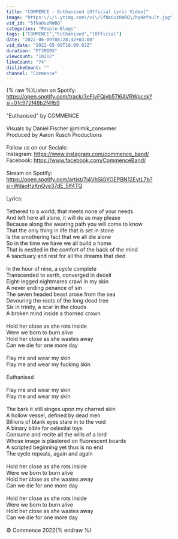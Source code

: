 ```yaml
---
title: "COMMENCE - Euthanised [Official Lyric Video]"
image: "https:\/\/i.ytimg.com\/vi\/5fNaOuzRWBQ\/hqdefault.jpg"
vid_id: "5fNaOuzRWBQ"
categories: "People-Blogs"
tags: ["COMMENCE","Euthanised","[Official"]
date: "2022-06-09T08:28:42+03:00"
vid_date: "2022-05-08T16:00:02Z"
duration: "PT3M19S"
viewcount: "10212"
likeCount: "74"
dislikeCount: ""
channel: "Commence"
---
```

{% raw %}Listen on Spotify: <a rel="nofollow" target="blank" href="https://open.spotify.com/track/3eFivFQjyb57l6AVRWpcsk?si=01c972f48b2f4fb9">https://open.spotify.com/track/3eFivFQjyb57l6AVRWpcsk?si=01c972f48b2f4fb9</a><br /><br />&quot;Euthanised&quot; by COMMENCE<br /><br />Visuals by Daniel Fischer @mimik_consvmer<br />Produced by Aaron Rusch Productions <br /><br />Follow us on our Socials:<br />Instagram: <a rel="nofollow" target="blank" href="https://www.instagram.com/commence_band/">https://www.instagram.com/commence_band/</a><br />Facebook: <a rel="nofollow" target="blank" href="https://www.facebook.com/CommenceBand/">https://www.facebook.com/CommenceBand/</a><br /><br />Stream on Spotify: <a rel="nofollow" target="blank" href="https://open.spotify.com/artist/7j4VhSiGYOEPBN12EytL7b?si=WdaoHzKnQye37dE_5If4TQ">https://open.spotify.com/artist/7j4VhSiGYOEPBN12EytL7b?si=WdaoHzKnQye37dE_5If4TQ</a><br /><br />Lyrics:<br /><br />Tethered to a world, that meets none of your needs<br />And left here all alone, it will do as may please<br />Because along the wearing path you will come to know<br />That the only thing in life that is set in stone<br />Is the smothering fact that we all die alone<br />So in the time we have we all build a home<br />That is nestled in the comfort of the back of the mind<br />A sanctuary and rest for all the dreams that died<br /><br />In the hour of nine, a cycle complete<br />Transcended to earth, converged in deceit<br />Eight-legged nightmares crawl in my skin<br />A never ending penance of sin<br />The seven headed beast arose from the sea<br />Devouring the roots of the long dead tree<br />Six in trinity, a scar in the clouds<br />A broken mind inside a thorned crown<br /><br />Hold her close as she rots inside<br />Were we born to burn alive<br />Hold her close as she wastes away<br />Can we die for one more day<br /><br />Flay me and wear my skin<br />Flay me and wear my fucking skin<br /><br />Euthanised<br /><br />Flay me and wear my skin<br />Flay me and wear my skin<br /><br />The bark it still singes upon my charred skin<br />A hollow vessel, defined by dead men<br />Billions of blank eyes stare in to the void<br />A binary bible for celestial toys<br />Consume and recite all the wills of a lord<br />Whose image is plastered on fluorescent boards<br />A scripted beginning yet thus is no end<br />The cycle repeats, again and again<br /><br />Hold her close as she rots inside<br />Were we born to burn alive<br />Hold her close as she wastes away<br />Can we die for one more day<br /><br />Hold her close as she rots inside<br />Were we born to burn alive<br />Hold her close as she wastes away<br />Can we die for one more day<br /><br />© Commence 2022{% endraw %}
